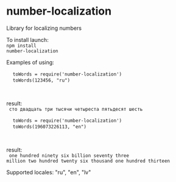 # number-localization
Library for localizing numbers

To install launch:
<br/>
<code>npm install number-localization</code>

Examples of using:
<br/>
<pre>
  <code>toWords = require('number-localization')</code>
  <code>toWords(123456, "ru")</code>
</pre><br/>
result:<br/>
<code> сто двадцать три тысячи четыреста пятьдесят шесть </code>

<pre>
  <code>toWords = require('number-localization')</code>
  <code>toWords(196073226113, "en")</code>
</pre><br/>
result:<br/>
<code> one hundred ninety six billion seventy three million two hundred twenty six thousand one hundred thirteen  </code>


Supported locales: "ru", "en", "lv"
